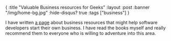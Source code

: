 {
  :title "Valuable Business resources for Geeks"
  :layout :post
  :banner "/img/home-bg.jpg"
  :hide-disqus? true
  :tags ["business"]
}

I have written [a page](http://blog.agynamix.de/?page_id=41) about business resources that might help software developers start their own business. I have read the books myself and really recommend them to everyone who is willing to adventure into this area.
